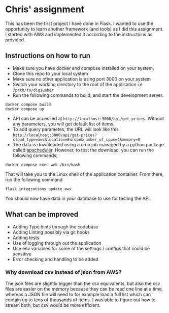 
# Chris' assignment
This has been the first project I have done in Flask. I wanted to use the opportunity to learn another framework (and tools) as I did this assignment. I started with AWS and implemented it according to the instructoins as provided.

## Instructions on how to run
- Make sure you have docker and compose installed on your system.
- Clone this repo to your local system
- Make sure no other application is using port 3000 on your system
- Switch your working directory to the root of the application i.e `/path/to/digiusher`
- Run the following commands to build, and start the development server.
```
docker compose build
docker compose up
```
- API can be accessed at `http://localhost:3000/api/get-prices`. Without any parameters, you will get default list of items.
- To add query parametes, the URL will look like this `http://localhost:3000/api/get-prices?cloud_type=aws&location=Europe&number_of_cpus=4&memory=8`
- The data is downloaded using a cron job managed by a python package called [apscheduler](https://apscheduler.readthedocs.io/en/3.x/). However, to test the download, you can run the following commands;

`docker compose exec web /bin/bash`

That will take you to the Linux shell of the application container. From there, run the following command

`flask integrations update aws`

You should now have data in your database to use for testing the API.

## What can be improved
- Adding Type hints through the codebase
- Adding Linting possibly via git hooks
- Adding tests
- Use of logging through out the application
- Use env variables for some of the settings / configs that could be sensitive
- Error checking and handling to be added

### Why download csv instead of json from AWS?
The json files are slightly bigger than the csv equivalents, but also the csv files are easier on the memory because they can be read one line at a time, whereas a JSON file will need to for example load a full list which can contain up to tens of thousands of items. I was able to figure out how to stream both, but csv would be more efficient.
